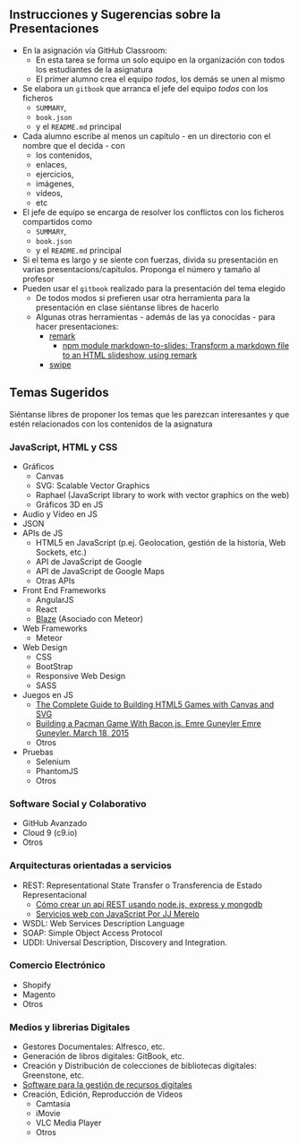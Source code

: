 ## Instrucciones y Sugerencias sobre la Presentaciones

* En la asignación vía GitHub Classroom:
  * En esta tarea se forma un solo equipo en la organización 
    con todos los estudiantes de la asignatura
  * El primer alumno crea el equipo *todos*, los demás se unen al mismo
* Se elabora un `gitbook` que arranca el jefe del equipo *todos* con los ficheros
  -  `SUMMARY`, 
  -  `book.json` 
  -   y el `README.md` principal
* Cada alumno escribe al menos un capítulo - en un directorio con el nombre que el decida - con 
    - los contenidos,
    - enlaces, 
    - ejercicios, 
    - imágenes,
    - vídeos,
    - etc
* El jefe de equipo se encarga de resolver los conflictos con los  ficheros compartidos como
  -  `SUMMARY`, 
  -  `book.json` 
  -   y el `README.md` principal
* Si el tema es largo y se siente con fuerzas, divida su presentación en varias presentacions/capítulos. Proponga el número y tamaño al profesor 
* Pueden usar el `gitbook` realizado para la presentación del tema elegido
  - De todos modos si prefieren usar otra herramienta para la presentación en clase
siéntanse libres de hacerlo
  - Algunas otras herramientas - además de las ya conocidas - para hacer presentaciones:
    - [remark](https://remarkjs.com/#1) 
      - [npm module markdown-to-slides: Transform a markdown file to an HTML slideshow, using remark](https://www.npmjs.com/package/markdown-to-slides)
    - [swipe](https://www.swipe.to/markdown/)

## Temas Sugeridos

Siéntanse libres de proponer los temas que les parezcan interesantes  y que estén relacionados
con los contenidos de la asignatura

### JavaScript, HTML y CSS
-   Gráficos
    -   Canvas
    -   SVG: Scalable Vector Graphics
    -   Raphael (JavaScript library to work with vector graphics on the
        web)
    -   Gráficos 3D en JS
-   Audio y Vídeo en JS
-   JSON
-   APIs de JS
    -   HTML5 en JavaScript (p.ej. Geolocation, gestión de la historia,
        Web Sockets, etc.)
    -   API de JavaScript de Google
    -   API de JavaScript de Google Maps
    - Otras APIs
-   Front End Frameworks
    -   AngularJS
    -   React
    -   [Blaze](http://meteor.github.io/blaze/) (Asociado con Meteor)
-   Web Frameworks
    -   Meteor
-   Web Design
    -   CSS
    -   BootStrap
    -   Responsive Web Design
    -   SASS
-   Juegos en JS
    -   [The Complete Guide to Building HTML5 Games with Canvas and
        SVG](http://www.sitepoint.com/the-complete-guide-to-building-html5-games-with-canvas-and-svg/)
    -   [Building a Pacman Game With Bacon.js. Emre Guneyler Emre
        Guneyler. March 18,
        2015](http://www.sitepoint.com/building-pacman-with-bacon-js/)
    -   Otros
-   Pruebas
    -   Selenium
    -   PhantomJS
    -   Otros

### Software Social y Colaborativo

-   GitHub Avanzado
-   Cloud 9 (c9.io)
-   Otros

### Arquitecturas orientadas a servicios

- REST: Representational State Transfer o Transferencia de Estado Representacional
  - [Cómo crear un api REST usando node.js, express y mongodb](https://carlosazaustre.es/blog/como-crear-una-api-rest-usando-node-js/)
  - [Servicios web con JavaScript Por JJ Merelo](http://geneura.ugr.es/~jmerelo/tutoriales/servicios-web/)
- WSDL: Web Services Description Language
- SOAP: Simple Object Access Protocol
- UDDI: Universal Description, Discovery and Integration. 

### Comercio Electrónico

-   Shopify
-   Magento
-   Otros

### Medios y librerias Digitales

-   Gestores Documentales: Alfresco, etc.
-   Generación de libros digitales: GitBook, etc.
-   Creación y Distribución de colecciones de bibliotecas digitales: Greenstone, etc.
-   [Software para la gestión de recursos digitales](http://tecnologiasweb.jsenso.es/software-open-source-para-la-gestion-de-recursos-digitales/)
-   Creación, Edición, Reproducción de Vídeos
    -   Camtasia
    -   iMovie
    -   VLC Media Player
    -   Otros

